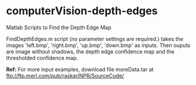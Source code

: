 # computerVision-depth-edges
Matlab Scripts to Find the Depth Edge Map

FindDepthEdges.m script (no parameter settings are required.) takes the images 'left.bmp', 'right.bmp', 'up.bmp', 'down.bmp' as inputs. Then ouputs are image without shadows, the depth edge confidence map and the thresholded confidence map.

**Ref:** For more input examples, download file moreData.tar at ftp://ftp.merl.com/pub/raskar/NPR/SourceCode/
